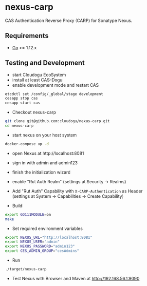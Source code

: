 # nexus-carp

CAS Authentication Reverse Proxy (CARP) for Sonatype Nexus.

## Requirements

* [Go](https://golang.org/) >= 1.12.x

## Testing and Development

* start Cloudogu EcoSystem
* install at least CAS-Dogu
* enable development mode and restart CAS
```bash
etcdctl set /config/_global/stage development
cesapp stop cas
cesapp start cas
```

* Checkout nexus-carp
```bash
git clone git@github.com:cloudogu/nexus-carp.git
cd nexus-carp
```

* start nexus on your host system
```bash
docker-compose up -d
```
* open Nexus at http://localhost:8081
* sign in with admin and admin123
* finish the initialization wizard  
* enable "Rut Auth Realm" (settings at Security -> Realms)
* Add "Rut Auth" Capability with `X-CARP-Authentication` as Header (settings at System -> Capabilities -> Create Capability)


* Build
```bash
export GO111MODULE=on
make
```

* Set required environment variables
```bash
export NEXUS_URL="http://localhost:8081"
export NEXUS_USER="admin"
export NEXUS_PASSWORD="admin123"
export CES_ADMIN_GROUP="cesAdmins"
```

* Run
```bash
./target/nexus-carp
```

* Test Nexus with Browser and Maven at http://192.168.56.1:9090
